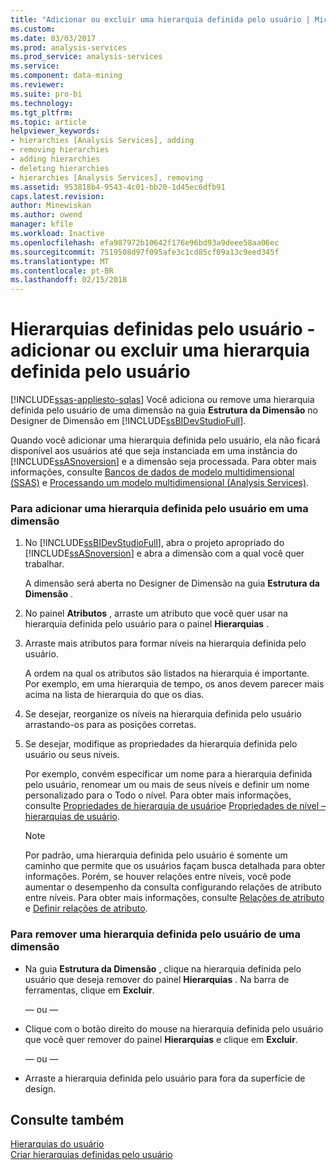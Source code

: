 ```yaml
---
title: "Adicionar ou excluir uma hierarquia definida pelo usuário | Microsoft Docs"
ms.custom: 
ms.date: 03/03/2017
ms.prod: analysis-services
ms.prod_service: analysis-services
ms.service: 
ms.component: data-mining
ms.reviewer: 
ms.suite: pro-bi
ms.technology: 
ms.tgt_pltfrm: 
ms.topic: article
helpviewer_keywords:
- hierarchies [Analysis Services], adding
- removing hierarchies
- adding hierarchies
- deleting hierarchies
- hierarchies [Analysis Services], removing
ms.assetid: 953818b4-9543-4c01-bb20-1d45ec6dfb91
caps.latest.revision: 
author: Minewiskan
ms.author: owend
manager: kfile
ms.workload: Inactive
ms.openlocfilehash: efa987972b10642f176e96bd93a9deee58aa06ec
ms.sourcegitcommit: 7519508d97f095afe3c1cd85cf09a13c9eed345f
ms.translationtype: MT
ms.contentlocale: pt-BR
ms.lasthandoff: 02/15/2018
---
```

# <a name="user-defined-hierarchies---add-or-delete-a-user-defined-hierarchy"></a>Hierarquias definidas pelo usuário - adicionar ou excluir uma hierarquia definida pelo usuário
[!INCLUDE[ssas-appliesto-sqlas](../../includes/ssas-appliesto-sqlas.md)]
Você adiciona ou remove uma hierarquia definida pelo usuário de uma dimensão na guia **Estrutura da Dimensão** no Designer de Dimensão em [!INCLUDE[ssBIDevStudioFull](../../includes/ssbidevstudiofull-md.md)].  
  
 Quando você adicionar uma hierarquia definida pelo usuário, ela não ficará disponível aos usuários até que seja instanciada em uma instância do [!INCLUDE[ssASnoversion](../../includes/ssasnoversion-md.md)] e a dimensão seja processada. Para obter mais informações, consulte [Bancos de dados de modelo multidimensional &#40;SSAS&#41;](../../analysis-services/multidimensional-models/multidimensional-model-databases-ssas.md) e [Processando um modelo multidimensional &#40;Analysis Services&#41;](../../analysis-services/multidimensional-models/processing-a-multidimensional-model-analysis-services.md).  
  
### <a name="to-add-a-user-defined-hierarchy-to-a-dimension"></a>Para adicionar uma hierarquia definida pelo usuário em uma dimensão  
  
1.  No [!INCLUDE[ssBIDevStudioFull](../../includes/ssbidevstudiofull-md.md)], abra o projeto apropriado do [!INCLUDE[ssASnoversion](../../includes/ssasnoversion-md.md)] e abra a dimensão com a qual você quer trabalhar.  
  
     A dimensão será aberta no Designer de Dimensão na guia **Estrutura da Dimensão** .  
  
2.  No painel **Atributos** , arraste um atributo que você quer usar na hierarquia definida pelo usuário para o painel **Hierarquias** .  
  
3.  Arraste mais atributos para formar níveis na hierarquia definida pelo usuário.  
  
     A ordem na qual os atributos são listados na hierarquia é importante. Por exemplo, em uma hierarquia de tempo, os anos devem parecer mais acima na lista de hierarquia do que os dias.  
  
4.  Se desejar, reorganize os níveis na hierarquia definida pelo usuário arrastando-os para as posições corretas.  
  
5.  Se desejar, modifique as propriedades da hierarquia definida pelo usuário ou seus níveis.  
  
     Por exemplo, convém especificar um nome para a hierarquia definida pelo usuário, renomear um ou mais de seus níveis e definir um nome personalizado para o Todo o nível. Para obter mais informações, consulte [Propriedades de hierarquia de usuário](../../analysis-services/multidimensional-models-olap-logical-dimension-objects/user-hierarchies-properties.md)e [Propriedades de nível – hierarquias de usuário](../../analysis-services/multidimensional-models-olap-logical-dimension-objects/user-hierarchies-level-properties.md).  
  
    > [!NOTE]  
    >  Por padrão, uma hierarquia definida pelo usuário é somente um caminho que permite que os usuários façam busca detalhada para obter informações. Porém, se houver relações entre níveis, você pode aumentar o desempenho da consulta configurando relações de atributo entre níveis. Para obter mais informações, consulte [Relações de atributo](../../analysis-services/multidimensional-models-olap-logical-dimension-objects/attribute-relationships.md) e [Definir relações de atributo](../../analysis-services/multidimensional-models/attribute-relationships-define.md).  
  
### <a name="to-remove-a-user-defined-hierarchy-from-a-dimension"></a>Para remover uma hierarquia definida pelo usuário de uma dimensão  
  
-   Na guia **Estrutura da Dimensão** , clique na hierarquia definida pelo usuário que deseja remover do painel **Hierarquias** . Na barra de ferramentas, clique em **Excluir**.  
  
     — ou —  
  
-   Clique com o botão direito do mouse na hierarquia definida pelo usuário que você quer remover do painel **Hierarquias** e clique em **Excluir**.  
  
     — ou —  
  
-   Arraste a hierarquia definida pelo usuário para fora da superfície de design.  
  
## <a name="see-also"></a>Consulte também  
 [Hierarquias do usuário](../../analysis-services/multidimensional-models-olap-logical-dimension-objects/user-hierarchies.md)   
 [Criar hierarquias definidas pelo usuário](../../analysis-services/multidimensional-models/user-defined-hierarchies-create.md)  
  
  
